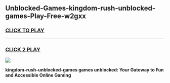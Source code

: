 
## Unblocked-Games-kingdom-rush-unblocked-games-Play-Free-w2gxx
<h3>
<a href="https://premium76.site?title=kingdom-rush-unblocked-games&ref=17A">CLICK TO PLAY</a></h3>
<hr>

<h3>
<a href="https://premium76.site?title=kingdom-rush-unblocked-games&ref=17A">CLICK 2 PLAY</a>
  
</h3>

<a href="https://premium76.site?title=kingdom-rush-unblocked-games&ref=17A"><img src="https://clearcache.store/games.png"></a>


**kingdom-rush-unblocked-games games unblocked: Your Gateway to Fun and Accessible Online Gaming**
